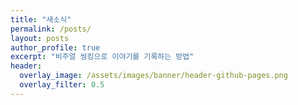 ```yaml
---
title: "새소식"
permalink: /posts/
layout: posts
author_profile: true
excerpt: "비주얼 씽킹으로 이야기를 기록하는 방법"
header:
  overlay_image: /assets/images/banner/header-github-pages.png
  overlay_filter: 0.5
---
```

